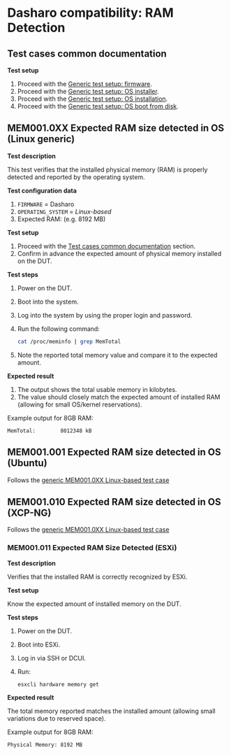 # Dasharo compatibility: RAM Detection

## Test cases common documentation

**Test setup**

1. Proceed with the
   [Generic test setup: firmware](../generic-test-setup.md#firmware).
1. Proceed with the
   [Generic test setup: OS installer](../generic-test-setup.md#os-installer).
1. Proceed with the
   [Generic test setup: OS installation](../generic-test-setup.md#os-installation).
1. Proceed with the
   [Generic test setup: OS boot from disk](../generic-test-setup.md#os-boot-from-disk).

## MEM001.0XX Expected RAM size detected in OS (Linux generic)

**Test description**

This test verifies that the installed physical memory (RAM) is properly
detected and reported by the operating system.

**Test configuration data**

1. `FIRMWARE` = Dasharo
1. `OPERATING_SYSTEM` = _Linux-based_
1. Expected RAM: (e.g. 8192 MB)

**Test setup**

1. Proceed with the
    [Test cases common documentation](#test-cases-common-documentation) section.
1. Confirm in advance the expected amount of physical memory installed on the DUT.

**Test steps**

1. Power on the DUT.
1. Boot into the system.
1. Log into the system by using the proper login and password.
1. Run the following command:

    ```bash
    cat /proc/meminfo | grep MemTotal
    ```

1. Note the reported total memory value and compare it to the expected amount.

**Expected result**

1. The output shows the total usable memory in kilobytes.
1. The value should closely match the expected amount of installed RAM
(allowing for small OS/kernel reservations).

Example output for 8GB RAM:

```text
MemTotal:        8012348 kB
```

## MEM001.001 Expected RAM size detected in OS (Ubuntu)

Follows the [generic MEM001.0XX Linux-based test case](#mem0010xx-expected-ram-size-detected-in-os-linux-generic)

## MEM001.010 Expected RAM size detected in OS (XCP-NG)

Follows the [generic MEM001.0XX Linux-based test case](#mem0010xx-expected-ram-size-detected-in-os-linux-generic)

### MEM001.011 Expected RAM Size Detected (ESXi)

**Test description**

Verifies that the installed RAM is correctly recognized by ESXi.

**Test setup**

Know the expected amount of installed memory on the DUT.

**Test steps**

1. Power on the DUT.
1. Boot into ESXi.
1. Log in via SSH or DCUI.
1. Run:

    ```bash
    esxcli hardware memory get
    ```

**Expected result**

The total memory reported matches the installed amount (allowing small
variations due to reserved space).

Example output for 8GB RAM:

```text
Physical Memory: 8192 MB
```
